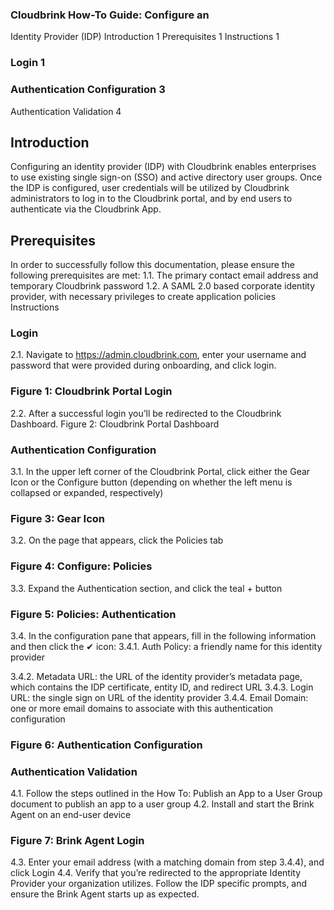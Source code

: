 ### Cloudbrink How-To Guide: Configure an

Identity Provider (IDP) Introduction 1 Prerequisites 1 Instructions 1

### Login 1

### Authentication Configuration 3

Authentication Validation 4

## Introduction

Configuring an identity provider (IDP) with Cloudbrink enables enterprises to use existing single sign-on (SSO) and active directory user groups. Once the IDP is configured, user credentials will be utilized by Cloudbrink administrators to log in to the Cloudbrink portal, and by end users to authenticate via the Cloudbrink App.

## Prerequisites

In order to successfully follow this documentation, please ensure the following prerequisites are met: 1.1. The primary contact email address and temporary Cloudbrink password 1.2. A SAML 2.0 based corporate identity provider, with necessary privileges to create application policies Instructions

### Login

2.1. Navigate to https://admin.cloudbrink.com, enter your username and password that were provided during onboarding, and click login.

### Figure 1: Cloudbrink Portal Login

2.2. After a successful login you’ll be redirected to the Cloudbrink Dashboard. Figure 2: Cloudbrink Portal Dashboard

### Authentication Configuration

3.1. In the upper left corner of the Cloudbrink Portal, click either the Gear Icon or the Configure button (depending on whether the left menu is collapsed or expanded, respectively)

### Figure 3: Gear Icon

3.2. On the page that appears, click the Policies tab

### Figure 4: Configure: Policies

3.3. Expand the Authentication section, and click the teal + button

### Figure 5: Policies: Authentication

3.4. In the configuration pane that appears, fill in the following information and then click the ✔ icon: 3.4.1. Auth Policy: a friendly name for this identity provider

3.4.2. Metadata URL: the URL of the identity provider’s metadata page, which contains the IDP certificate, entity ID, and redirect URL 3.4.3. Login URL: the single sign on URL of the identity provider 3.4.4. Email Domain: one or more email domains to associate with this authentication configuration

### Figure 6: Authentication Configuration

### Authentication Validation

4.1. Follow the steps outlined in the How To: Publish an App to a User Group document to publish an app to a user group 4.2. Install and start the Brink Agent on an end-user device

### Figure 7: Brink Agent Login

4.3. Enter your email address (with a matching domain from step 3.4.4), and click Login 4.4. Verify that you’re redirected to the appropriate Identity Provider your organization utilizes. Follow the IDP specific prompts, and ensure the Brink Agent starts up as expected.